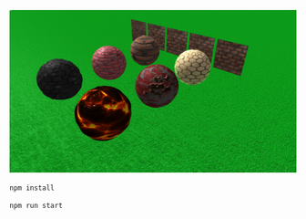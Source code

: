![Screenshot](https://raw.githubusercontent.com/tamani-coding/threejs-texture-maps/master/screenshot.png)

`npm install`

`npm run start`